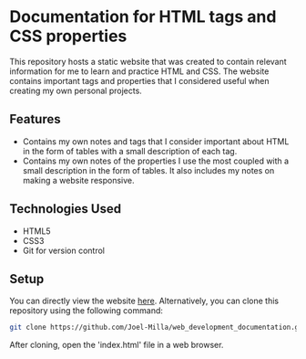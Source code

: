 # Documentation for HTML tags and CSS properties
This repository hosts a static website that was created to contain relevant information for me to learn and practice HTML and CSS. The website contains important tags and properties that I considered useful when creating my own personal projects.

## Features
- Contains my own notes and tags that I consider important about HTML in the form of tables with a small description of each tag.
- Contains my own notes of the properties I use the most coupled with a small description in the form of tables. It also includes my notes on making a website responsive.

## Technologies Used
- HTML5
- CSS3
- Git for version control

## Setup
You can directly view the website [here](https://joel-milla.github.io/web_development_documentation/styles.html).
Alternatively, you can clone this repository using the following command:
```bash
git clone https://github.com/Joel-Milla/web_development_documentation.git
```
After cloning, open the 'index.html' file in a web browser.
